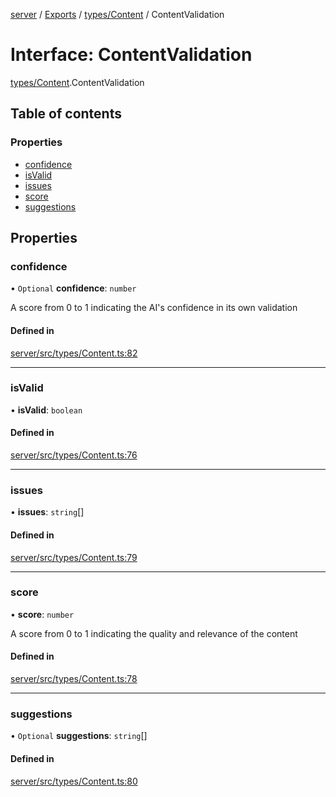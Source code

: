 [server](../README.md) / [Exports](../modules.md) / [types/Content](../modules/types_Content.md) / ContentValidation

# Interface: ContentValidation

[types/Content](../modules/types_Content.md).ContentValidation

## Table of contents

### Properties

- [confidence](types_Content.ContentValidation.md#confidence)
- [isValid](types_Content.ContentValidation.md#isvalid)
- [issues](types_Content.ContentValidation.md#issues)
- [score](types_Content.ContentValidation.md#score)
- [suggestions](types_Content.ContentValidation.md#suggestions)

## Properties

### confidence

• `Optional` **confidence**: `number`

A score from 0 to 1 indicating the AI's confidence in its own validation

#### Defined in

[server/src/types/Content.ts:82](https://github.com/niklas-joh/french-learning-platform/blob/f88c80a984d39a715bd427891d156cc94cff3831/server/src/types/Content.ts#L82)

___

### isValid

• **isValid**: `boolean`

#### Defined in

[server/src/types/Content.ts:76](https://github.com/niklas-joh/french-learning-platform/blob/f88c80a984d39a715bd427891d156cc94cff3831/server/src/types/Content.ts#L76)

___

### issues

• **issues**: `string`[]

#### Defined in

[server/src/types/Content.ts:79](https://github.com/niklas-joh/french-learning-platform/blob/f88c80a984d39a715bd427891d156cc94cff3831/server/src/types/Content.ts#L79)

___

### score

• **score**: `number`

A score from 0 to 1 indicating the quality and relevance of the content

#### Defined in

[server/src/types/Content.ts:78](https://github.com/niklas-joh/french-learning-platform/blob/f88c80a984d39a715bd427891d156cc94cff3831/server/src/types/Content.ts#L78)

___

### suggestions

• `Optional` **suggestions**: `string`[]

#### Defined in

[server/src/types/Content.ts:80](https://github.com/niklas-joh/french-learning-platform/blob/f88c80a984d39a715bd427891d156cc94cff3831/server/src/types/Content.ts#L80)
